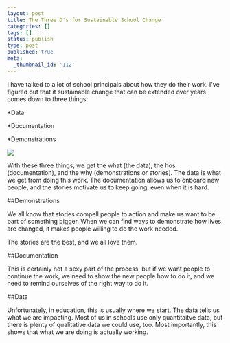 ```yaml
---
layout: post
title: The Three D's for Sustainable School Change
categories: []
tags: []
status: publish
type: post
published: true
meta:
  _thumbnail_id: '112'
---
```


I have talked to a lot of school principals about how they do their work. I've figured out that it sustainable change that can be extended over years comes down to three things:

*Data


*Documentation


*Demonstrations











































  

    
  
    
![](/squarespace_images/content_v1_4fffa949e4b0b4590d67b4e7_1547003123538-XHPYIWVHEJHPAQYIP2C4_image-asset.png_)
  


  



With these three things, we get the what (the data), the hos (documentation), and the why (demonstrations or stories). The data is what we get from doing this work. The documentation allows us to onboard new people, and the stories motivate us to keep going, even when it is hard.

##Demonstrations


We all know that stories compell people to action and make us want to be part of something bigger. When we can find ways to demonstrate how lives are changed, it makes people willing to do the work needed.

The stories are the best, and we all love them.

##Documentation


This is certainly not a sexy part of the process, but if we want people to continue the work, we need to show the new people how to do it, and we need to remind ourselves of the right way to do it.

##Data


Unfortunately, in education, this is usually where we start. The data tells us what we are impacting. Most of us in schools use only quantitaitve data, but there is plenty of qualitative data we could use, too. Most importantly, this shows that what we are doing is actually working.
